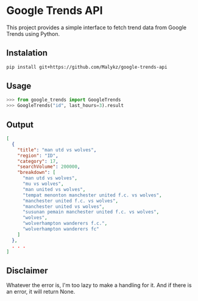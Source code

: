 # Google Trends API

This project provides a simple interface to fetch trend data from Google Trends using Python.

## Instalation
```bash
pip install git+https://github.com/Malykz/google-trends-api
```

## Usage
```python
>>> from google_trends import GoogleTrends
>>> GoogleTrends("id", last_hours=3).result
```

## Output
```json
[
  {
    "title": "man utd vs wolves",
    "region": "ID",
    "category": 17,
    "searchVolume": 200000,
    "breakdown": [
      "man utd vs wolves",
      "mu vs wolves",
      "man united vs wolves",
      "tempat menonton manchester united f.c. vs wolves",
      "manchester united f.c. vs wolves",
      "manchester united vs wolves",
      "susunan pemain manchester united f.c. vs wolves",
      "wolves",
      "wolverhampton wanderers f.c.",
      "wolverhampton wanderers fc"
    ]
  },
  . . .
]
```

## Disclaimer
Whatever the error is, I'm too lazy to make a handling for it. And if there is an error, it will return None.
